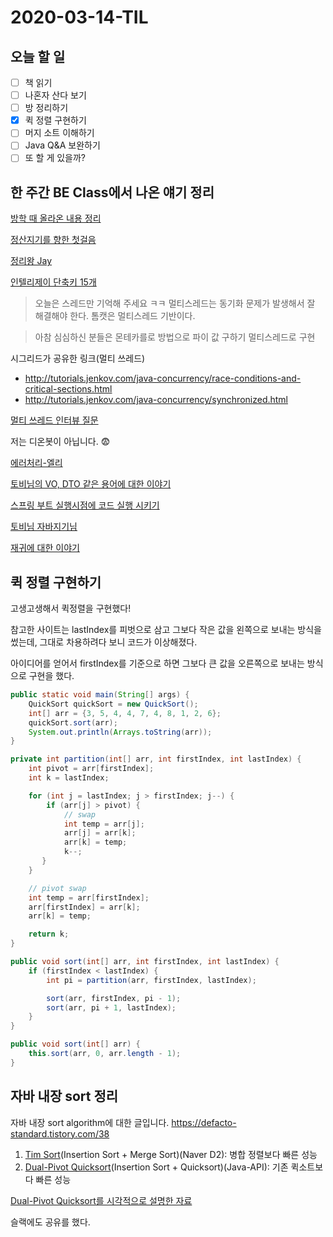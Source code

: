 # 2020-03-14-TIL

## 오늘 할 일

- [ ] 책 읽기
- [ ] 나혼자 산다 보기
- [ ] 방 정리하기
- [x] 퀵 정렬 구현하기
- [ ] 머지 소트 이해하기
- [ ] Java Q&A 보완하기
- [ ] 또 할 게 있을까?

## 한 주간 BE Class에서 나온 얘기 정리

[방학 때 올라온 내용 정리](https://gist.github.com/ksundong/eb15ead2fcf44efd50e4c69d0a8a46ba)

[정산지기를 향한 첫걸음](https://woowabros.github.io/experience/2020/03/02/pilot-project-wbluke.html)

[정리왕 Jay](https://github.com/code-squad/java-qna/blob/3afde52293a6d9c9b43fe01de6b3f6cda2ed4b53/README.md)

[인텔리제이 단축키 15개](https://blog.jetbrains.com/kr/2020/03/top-15-intellij-idea-shortcuts_ko/?fbclid=IwAR1uUZiniSlu8LmaHyVX2i2gij4wKsoFb0HjzsMhJs7QfHZqWskZY2BN7_s)

> 오늘은 스레드만 기억해 주세요 ㅋㅋ
> 멀티스레드는 동기화 문제가 발생해서 잘 해결해야 한다.
> 톰캣은 멀티스레드 기반이다.

> 아참 심심하신 분들은
> 몬테카를로 방법으로 파이  값 구하기 멀티스레드로 구현

시그리드가 공유한 링크(멀티 쓰레드)

- http://tutorials.jenkov.com/java-concurrency/race-conditions-and-critical-sections.html
- http://tutorials.jenkov.com/java-concurrency/synchronized.html

[멀티 쓰레드 인터뷰 질문](https://www.devdiaries.net/blog/Java-Interview-Questions-Multithreading/)

저는 디온봇이 아닙니다. 😨

[에러처리-엘리]( https://github.com/code-squad/java-qna/pull/202)

[토비님의 VO, DTO 같은 용어에 대한 이야기](https://m.facebook.com/story.php?story_fbid=10218163939224527&id=1070166746)

[스프링 부트 실행시점에 코드 실행 시키기](https://www.daleseo.com/spring-boot-runners/)

[토비님 자바지기님](https://youtu.be/9nXqI9h6hyw)

[재귀에 대한 이야기](https://kldp.org/node/134556)

## 퀵 정렬 구현하기

고생고생해서 퀵정렬을 구현했다!

참고한 사이트는 lastIndex를 피벗으로 삼고 그보다 작은 값을 왼쪽으로 보내는 방식을 썼는데, 그대로 차용하려다 보니 코드가 이상해졌다.

아이디어를 얻어서 firstIndex를 기준으로 하면 그보다 큰 값을 오른쪽으로 보내는 방식으로 구현을 했다.

```java
public static void main(String[] args) {
    QuickSort quickSort = new QuickSort();
    int[] arr = {3, 5, 4, 4, 7, 4, 8, 1, 2, 6};
    quickSort.sort(arr);
    System.out.println(Arrays.toString(arr));
}

private int partition(int[] arr, int firstIndex, int lastIndex) {
    int pivot = arr[firstIndex];
    int k = lastIndex;

    for (int j = lastIndex; j > firstIndex; j--) {
        if (arr[j] > pivot) {
            // swap
            int temp = arr[j];
            arr[j] = arr[k];
            arr[k] = temp;
            k--;
       }
    }

    // pivot swap
    int temp = arr[firstIndex];
    arr[firstIndex] = arr[k];
    arr[k] = temp;

    return k;
}

public void sort(int[] arr, int firstIndex, int lastIndex) {
    if (firstIndex < lastIndex) {
        int pi = partition(arr, firstIndex, lastIndex);

        sort(arr, firstIndex, pi - 1);
        sort(arr, pi + 1, lastIndex);
    }
}

public void sort(int[] arr) {
    this.sort(arr, 0, arr.length - 1);
}
```

## 자바 내장 sort 정리

자바 내장 sort algorithm에 대한 글입니다.
https://defacto-standard.tistory.com/38

1. [Tim Sort](https://d2.naver.com/helloworld/0315536)(Insertion Sort + Merge Sort)(Naver D2): 병합 정렬보다 빠른 성능
2. [Dual-Pivot Quicksort](https://docs.oracle.com/javase/8/docs/api/java/util/Arrays.html#sort-byte:A-)(Insertion Sort + Quicksort)(Java-API): 기존 퀵소트보다 빠른 성능

[Dual-Pivot Quicksort를 시각적으로 설명한 자료](https://dev.to/s_awdesh/double-pivot-quick-sort--javas-default-sorting-algorithm-1m4)

슬랙에도 공유를 했다.

